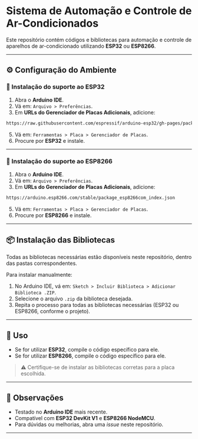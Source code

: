 # Sistema de Automação e Controle de Ar-Condicionados

Este repositório contém códigos e bibliotecas para automação e controle de aparelhos de ar-condicionado utilizando **ESP32** ou **ESP8266**.

---
## ⚙️ Configuração do Ambiente

### 🔹 Instalação do suporte ao ESP32
1. Abra o **Arduino IDE**.  
2. Vá em: `Arquivo > Preferências`.  
3. Em **URLs do Gerenciador de Placas Adicionais**, adicione:
```bash
https://raw.githubusercontent.com/espressif/arduino-esp32/gh-pages/package_esp32_index.json
```
5. Vá em: `Ferramentas > Placa > Gerenciador de Placas`.  
6. Procure por **ESP32** e instale.

---

### 🔹 Instalação do suporte ao ESP8266
1. Abra o **Arduino IDE**.  
2. Vá em: `Arquivo > Preferências`.  
3. Em **URLs do Gerenciador de Placas Adicionais**, adicione:
```bash
https://arduino.esp8266.com/stable/package_esp8266com_index.json
```
5. Vá em: `Ferramentas > Placa > Gerenciador de Placas`.  
6. Procure por **ESP8266** e instale.

---

## 📦 Instalação das Bibliotecas

Todas as bibliotecas necessárias estão disponíveis neste repositório, dentro das pastas correspondentes.

Para instalar manualmente:  
1. No Arduino IDE, vá em: `Sketch > Incluir Biblioteca > Adicionar Biblioteca .ZIP`.  
2. Selecione o arquivo `.zip` da biblioteca desejada.  
3. Repita o processo para todas as bibliotecas necessárias (ESP32 ou ESP8266, conforme o projeto).

---

## 🚀 Uso

- Se for utilizar **ESP32**, compile o código específico para ele.  
- Se for utilizar **ESP8266**, compile o código específico para ele.  

> ⚠️ Certifique-se de instalar as bibliotecas corretas para a placa escolhida.

---

## 📖 Observações
- Testado no **Arduino IDE** mais recente.  
- Compatível com **ESP32 DevKit V1** e **ESP8266 NodeMCU**.  
- Para dúvidas ou melhorias, abra uma *issue* neste repositório.
****
